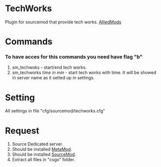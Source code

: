 # TechWorks
Plugin for sourcemod that provide tech works.
[AlliedMods](https://forums.alliedmods.net/showthread.php?t=315130)

# Commands
### To have acces for this commands you need have flag "b"
1. sm_techwoks - start/end tech works.
2. sm_techworks *time in min* - start tech works with time. It will be showed in server name as it setted up in settings.

# Setting
All settings in file "cfg/sourcemod/techworks.cfg"

# Request
1. Source Dedicated server.
2. Should be installed [MetaMod](sourcemm.net).
3. Should be installed [SourceMod](sourcemod.net).
4. Extract all files in "csgo" folder.
